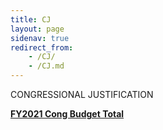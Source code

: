 ```yaml
---
title: CJ
layout: page
sidenav: true
redirect_from:
    - /CJ/
    - /CJ.md
---
```


CONGRESSIONAL JUSTIFICATION

[**FY2021 Cong Budget Total**]({{site.baseurl}}/assets/documents/CJ/FY2021-Cong-Budget-Total.pdf)

